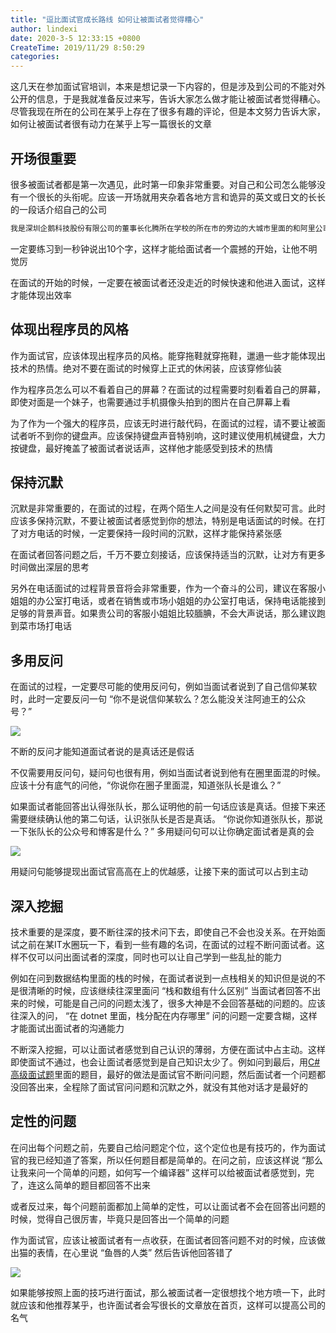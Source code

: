 ```yaml
---
title: "逗比面试官成长路线 如何让被面试者觉得糟心"
author: lindexi
date: 2020-3-5 12:33:15 +0800
CreateTime: 2019/11/29 8:50:29
categories: 
---
```


这几天在参加面试官培训，本来是想记录一下内容的，但是涉及到公司的不能对外公开的信息，于是我就准备反过来写，告诉大家怎么做才能让被面试者觉得糟心。尽管我现在所在的公司在某乎上存在了很多有趣的评论，但是本文努力告诉大家，如何让被面试者很有动力在某乎上写一篇很长的文章

<!--more-->


<!-- CreateTime:2019/11/29 8:50:29 -->

<!-- csdn -->

## 开场很重要

很多被面试者都是第一次遇见，此时第一印象非常重要。对自己和公司怎么能够没有一个很长的头衔呢。应该一开场就用夹杂着各地方言和诡异的英文或日文的长长的一段话介绍自己的公司

```csharp
我是深圳企鹅科技股份有限公司的董事长化腾所在学校的所在市的旁边的大城市里面的和阿里公司有深度合作的伙伴的每天都给滴滴打车公司做出贡献的所在街道的dotnet职业技术学院
```

一定要练习到一秒钟说出10个字，这样才能给面试者一个震撼的开始，让他不明觉厉

在面试的开始的时候，一定要在被面试者还没走近的时候快速和他进入面试，这样才能体现出效率

## 体现出程序员的风格

作为面试官，应该体现出程序员的风格。能穿拖鞋就穿拖鞋，邋遢一些才能体现出技术的热情。绝对不要在面试的时候穿上正式的休闲装，应该穿修仙装

作为程序员怎么可以不看着自己的屏幕？在面试的过程需要时刻看着自己的屏幕，即使对面是一个妹子，也需要通过手机摄像头拍到的图片在自己屏幕上看

为了作为一个强大的程序员，应该无时进行敲代码，在面试的过程，请不要让被面试者听不到你的键盘声。应该保持键盘声音特别响，这时建议使用机械键盘，大力按键盘，最好掩盖了被面试者说话声，这样他才能感受到技术的热情

## 保持沉默

沉默是非常重要的，在面试的过程，在两个陌生人之间是没有任何默契可言。此时应该多保持沉默，不要让被面试者感觉到你的想法，特别是电话面试的时候。在打了对方电话的时候，一定要保持一段时间的沉默，这样才能保持紧张感

在面试者回答问题之后，千万不要立刻接话，应该保持适当的沉默，让对方有更多时间做出深层的思考

另外在电话面试的过程背景音将会非常重要，作为一个奋斗的公司，建议在客服小姐姐的办公室打电话，或者在销售或市场小姐姐的办公室打电话，保持电话能接到足够的背景声音。如果贵公司的客服小姐姐比较腼腆，不会大声说话，那么建议跑到菜市场打电话

## 多用反问

在面试的过程，一定要尽可能的使用反问句，例如当面试者说到了自己信仰某软时，此时一定要反问一句 “你不是说信仰某软么？怎么能没关注阿迪王的公众号？”

![](http://image.acmx.xyz/lindexi%2F201985113622445)

不断的反问才能知道面试者说的是真话还是假话

不仅需要用反问句，疑问句也很有用，例如当面试者说到他有在圈里面混的时候。应该十分有底气的问他，“你说你在圈子里面混，知道张队长是谁么？” 

如果面试者能回答出认得张队长，那么证明他的前一句话应该是真话。但接下来还需要继续确认他的第二句话，认识张队长是否是真话。 “你说你知道张队长，那说一下张队长的公众号和博客是什么？” 多用疑问句可以让你确定面试者是真的会

![](http://image.acmx.xyz/lindexi%2F2019969346936)

用疑问句能够提现出面试官高高在上的优越感，让接下来的面试可以占到主动

## 深入挖掘

技术重要的是深度，要不断往深的技术问下去，即使自己不会也没关系。在开始面试之前在某IT水圈玩一下，看到一些有趣的名词，在面试的过程不断问面试者。这样不仅可以问出面试者的深度，同时也可以让自己学到一些乱扯的能力

例如在问到数据结构里面的栈的时候，在面试者说到一点栈相关的知识但是说的不是很清晰的时候，应该继续往深里面问 “栈和数组有什么区别” 当面试者回答不出来的时候，可能是自己问的问题太浅了，很多大神是不会回答基础的问题的。应该往深入的问， “在 dotnet 里面，栈分配在内存哪里” 问的问题一定要含糊，这样才能面试出面试者的沟通能力

不断深入挖掘，可以让面试者感觉到自己认识的薄弱，方便在面试中占主动。这样即使面试不通过，也会让面试者感觉到是自己知识太少了。例如问到最后，用[C# 高级面试题](https://blog.lindexi.com/post/C-%E9%AB%98%E7%BA%A7%E9%9D%A2%E8%AF%95%E9%A2%98.html )里面的题目，最好的做法是面试官不断问问题，然后面试者一个问题都没回答出来，全程除了面试官问问题和沉默之外，就没有其他对话才是最好的

## 定性的问题

在问出每个问题之前，先要自己给问题定个位，这个定位也是有技巧的，作为面试官的我已经知道了答案，所以任何题目都是简单的。在问之前，应该这样说 “那么让我来问一个简单的问题，如何写一个编译器” 这样可以给被面试者感觉到，完了，连这么简单的题目都回答不出来

或者反过来，每个问题前面都加上简单的定性，可以让面试者不会在回答出问题的时候，觉得自己很厉害，毕竟只是回答出一个简单的问题

作为面试官，应该让被面试者有一点收获，在面试者回答问题不对的时候，应该做出猫的表情，在心里说 “鱼唇的人类” 然后告诉他回答错了

![](https://i.loli.net/2019/09/06/xUlCjWGat3IwNvb.jpg)

如果能够按照上面的技巧进行面试，那么被面试者一定很想找个地方喷一下，此时就应该和他推荐某乎，也许面试者会写很长的文章放在首页，这样可以提高公司的名气

